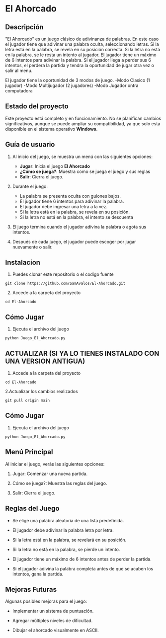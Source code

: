 # El Ahorcado

## Descripción
"El Ahorcado" es un juego clásico de adivinanza de palabras. En este caso el jugador tiene que adivinar una palabra oculta, seleccionando letras. Si la letra está en la palabra, se revela en su posición correcta. Si la letra no está en la palabra, se le resta un intento al jugador. El jugador tiene un máximo de 6 intentos para adivinar la palabra. Si el jugador llega a perder sus 6 intentos, el perdera la partida y tendra la oportunidad de jugar otra vez o salir al menu.

El jugador tiene la oportunidad de 3 modos de juego.
   -Modo Clasico (1 jugador)
   -Modo Multijugador (2 jugadores)
   -Modo Jugador ontra computadora

## Estado del proyecto
Este proyecto está completo y en funcionamiento. No se planifican cambios significativos, aunque se puede ampliar su compatibilidad, ya que solo esta disponible en el sistema operativo **Windows**.

## Guía de usuario

1. Al inicio del juego, se muestra un menú con las siguientes opciones:
   - **Jugar**: Inicia el juego **El Ahorcado**
   - **¿Cómo se juega?**: Muestra como se juega el juego y sus reglas
   - **Salir**: Cierra el juego.

2. Durante el juego:
   - La palabra se presenta oculta con guiones bajos.
   - El jugador tiene 6 intentos para adivinar la palabra.
   - El jugador debe ingresar una letra a la vez.
   - Si la letra está en la palabra, se revela en su posición.
   - Si la letra no está en la palabra, el intento se descuenta

3. El juego termina cuando el jugador adivina la palabra o agota sus intentos.

4. Después de cada juego, el jugador puede escoger por jugar nuevamente o salir.

## Instalacion

1. Puedes clonar este repositorio o el codigo fuente
```
git clone https://github.com/SamAvalos/El-Ahorcado.git
```
2. Accede a la carpeta del proyecto
```
cd El-Ahorcado
```

## Cómo Jugar
1. Ejecuta el archivo del juego
```
python Juego_El_Ahorcado.py
```
## ACTUALIZAR (SI YA LO TIENES INSTALADO CON UNA VERSION ANTIGUA)

1. Accede a la carpeta del proyecto
```
cd El-Ahorcado
```
2.Actualizar los cambios realizados
```
git pull origin main
```

## Cómo Jugar
1. Ejecuta el archivo del juego
```
python Juego_El_Ahorcado.py
```
## Menú Principal

Al iniciar el juego, verás las siguientes opciones:

1. Jugar: Comenzar una nueva partida.

2. Cómo se juega?: Muestra las reglas del juego.

3. Salir: Cierra el juego.

## Reglas del Juego

- Se elige una palabra aleatoria de una lista predefinida.

- El jugador debe adivinar la palabra letra por letra.

- Si la letra está en la palabra, se revelará en su posición.

- Si la letra no está en la palabra, se pierde un intento.

- El jugador tiene un máximo de 6 intentos antes de perder la partida.

- Si el jugador adivina la palabra completa antes de que se acaben los intentos, gana la partida.

## Mejoras Futuras
Algunas posibles mejoras para el juego:

- Implementar un sistema de puntuación.

- Agregar múltiples niveles de dificultad.

- Dibujar el ahorcado visualmente en ASCII.
